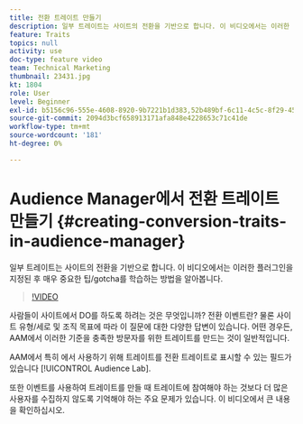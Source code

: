 ```yaml
---
title: 전환 트레이트 만들기
description: 일부 트레이트는 사이트의 전환을 기반으로 합니다. 이 비디오에서는 이러한 플러그인을 지정된 후 매우 중요한 팁/gotcha를 학습하는 방법을 알아봅니다.
feature: Traits
topics: null
activity: use
doc-type: feature video
team: Technical Marketing
thumbnail: 23431.jpg
kt: 1804
role: User
level: Beginner
exl-id: b5156c96-555e-4608-8920-9b7221b1d383,52b489bf-6c11-4c5c-8f29-4513a167f7b8
source-git-commit: 2094d3bcf658913171afa848e4228653c71c41de
workflow-type: tm+mt
source-wordcount: '181'
ht-degree: 0%

---
```


# Audience Manager에서 전환 트레이트 만들기 {#creating-conversion-traits-in-audience-manager}

일부 트레이트는 사이트의 전환을 기반으로 합니다. 이 비디오에서는 이러한 플러그인을 지정된 후 매우 중요한 팁/gotcha를 학습하는 방법을 알아봅니다.

>[!VIDEO](https://video.tv.adobe.com/v/23431/?quality=12)

사람들이 사이트에서 DO를 하도록 하려는 것은 무엇입니까? 전환 이벤트란? 물론 사이트 유형/세로 및 조직 목표에 따라 이 질문에 대한 다양한 답변이 있습니다. 어떤 경우든, AAM에서 이러한 기준을 충족한 방문자를 위한 트레이트를 만드는 것이 일반적입니다.

AAM에서 특히 에서 사용하기 위해 트레이트를 전환 트레이트로 표시할 수 있는 필드가 있습니다 [!UICONTROL Audience Lab].

또한 이벤트를 사용하여 트레이트를 만들 때 트레이트에 참여해야 하는 것보다 더 많은 사용자를 수집하지 않도록 기억해야 하는 주요 문제가 있습니다. 이 비디오에서 큰 내용을 확인하십시오.
